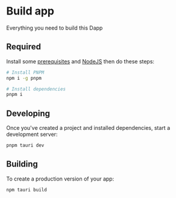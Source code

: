 # Build app

Everything you need to build this Dapp

## Required

Install some [prerequisites](https://tauri.app/v1/guides/getting-started/prerequisites) and [NodeJS](https://github.com/nvm-sh/nvm) then do these steps:

```bash
# Install PNPM
npm i -g pnpm

# Install dependencies
pnpm i

```

## Developing

Once you've created a project and installed dependencies, start a development server:

```bash
pnpm tauri dev
```

## Building

To create a production version of your app:

```bash
npm tauri build
```
<!-- 
You can preview the production build with `npm run preview`.

> To deploy your app, you may need to install an [adapter](https://kit.svelte.dev/docs/adapters) for your target environment. -->
